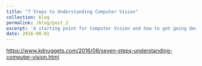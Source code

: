 ```yaml
---
title: "7 Steps to Understanding Computer Vision"
collection: blog
permalink: /blog/post_2
excerpt: 'A starting point for Computer Vision and how to get going deeper. Dive into this post for some overview of the right resources and a little bit of advice. This post appeared on [kdnuggets](https://www.kdnuggets.com/)'
date: 2016-08-01
---
```


https://www.kdnuggets.com/2016/08/seven-steps-understanding-computer-vision.html

